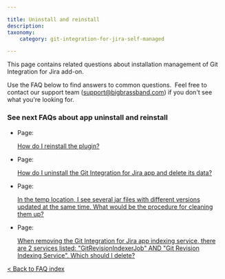 ```yaml
---

title: Uninstall and reinstall
description:
taxonomy:
    category: git-integration-for-jira-self-managed

---
```

This page contains related questions about installation management of Git Integration for Jira add-on.

Use the FAQ below to find answers to common questions.  Feel free to contact our support team ([support@bigbrassband.com](mailto:support@bigbrassband.com?subject=Uninstall/Reinstall%20issues%20-)) if you don't see what you're looking for.

### See next FAQs about app uninstall and reinstall

*   Page:

    [How do I reinstall the plugin?](/wiki/spaces/GIJDC/pages/2054029344)

*   Page:

    [How do I uninstall the Git Integration for Jira app and delete its data?](/wiki/spaces/GIJDC/pages/2053832772)

*   Page:

    [In the temp location, I see several jar files with different versions updated at the same time. What would be the procedure for cleaning them up?](/wiki/spaces/GIJDC/pages/2053865535)

*   Page:

    [When removing the Git Integration for Jira app indexing service, there are 2 services listed: "GitRevisionIndexerJob" AND "Git Revision Indexing Service". Which should I delete?](/wiki/spaces/GIJDC/pages/2053865556)


[< Back to FAQ index](https://bigbrassband.atlassian.net/wiki/spaces/GIJDC/pages/91947236/Uninstall+and+reinstall)